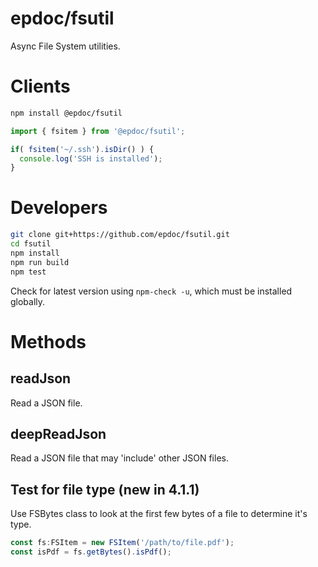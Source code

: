 # epdoc/fsutil

Async File System utilities.


# Clients

```bash
npm install @epdoc/fsutil
```

```ts
import { fsitem } from '@epdoc/fsutil';

if( fsitem('~/.ssh').isDir() ) {
  console.log('SSH is installed');
}
```


# Developers

```bash
git clone git+https://github.com/epdoc/fsutil.git
cd fsutil
npm install
npm run build
npm test
```

Check for latest version using `npm-check -u`, which must be installed globally.

# Methods

## readJson

Read a JSON file.

## deepReadJson

Read a JSON file that may 'include' other JSON files.

## Test for file type (new in 4.1.1)

Use FSBytes class to look at the first few bytes of a file to determine it's type.

```ts
const fs:FSItem = new FSItem('/path/to/file.pdf');
const isPdf = fs.getBytes().isPdf();
```
